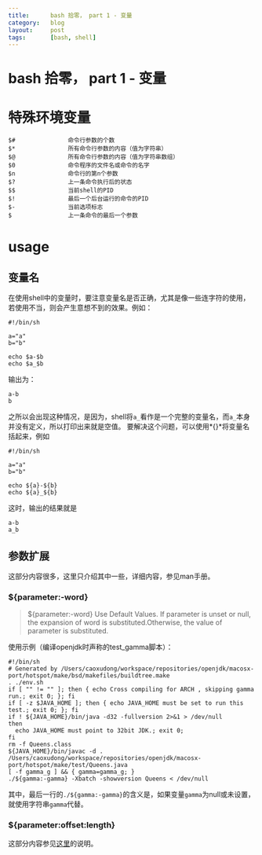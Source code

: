 ```yaml
---
title:      bash 拾零， part 1 - 变量
category:   blog
layout:     post
tags:       [bash, shell]
---
```



bash 拾零， part 1 - 变量
================



# 特殊环境变量

    $#               命令行参数的个数
    $*               所有命令行参数的内容（值为字符串）
    $@               所有命令行参数的内容（值为字符串数组）
    $0               命令程序的文件名或命令的名字
    $n               命令行的第n个参数
    $?               上一条命令执行后的状态
    $$               当前shell的PID
    $!               最后一个后台运行的命令的PID
    $-               当前选项标志
    $                上一条命令的最后一个参数
    

# usage

## 变量名

在使用shell中的变量时，要注意变量名是否正确，尤其是像一些连字符的使用，若使用不当，则会产生意想不到的效果。例如：

    #!/bin/sh
    
    a="a"
    b="b"
    
    echo $a-$b
    echo $a_$b
    

输出为：

    a-b
    b
    

之所以会出现这种情况，是因为，shell将`a_`看作是一个完整的变量名，而`a_`本身并没有定义，所以打印出来就是空值。 要解决这个问题，可以使用*{}*将变量名括起来，例如

    #!/bin/sh
    
    a="a"
    b="b"
    
    echo ${a}-${b}
    echo ${a}_${b}
    

这时，输出的结果就是

    a-b
    a_b


## 参数扩展

这部分内容很多，这里只介绍其中一些，详细内容，参见man手册。

### ${parameter:-word}

>${parameter:-word}
>    Use Default Values.  If parameter is unset or null, the expansion of word  is  substituted.Otherwise, the value of parameter is substituted.

使用示例（编译openjdk时声称的test_gamma脚本）：

	#!/bin/sh
    # Generated by /Users/caoxudong/workspace/repositories/openjdk/macosx-port/hotspot/make/bsd/makefiles/buildtree.make
    . ./env.sh
    if [ "" != "" ]; then { echo Cross compiling for ARCH , skipping gamma run.; exit 0; }; fi
    if [ -z $JAVA_HOME ]; then { echo JAVA_HOME must be set to run this test.; exit 0; }; fi
    if ! ${JAVA_HOME}/bin/java -d32 -fullversion 2>&1 > /dev/null
    then
      echo JAVA_HOME must point to 32bit JDK.; exit 0;
    fi
    rm -f Queens.class
    ${JAVA_HOME}/bin/javac -d . /Users/caoxudong/workspace/repositories/openjdk/macosx-port/hotspot/make/test/Queens.java
    [ -f gamma_g ] && { gamma=gamma_g; }
    ./${gamma:-gamma} -Xbatch -showversion Queens < /dev/null

其中，最后一行的`./${gamma:-gamma}`的含义是，如果变量`gamma`为null或未设置，就使用字符串`gamma`代替。

### ${parameter:offset:length}

这部分内容参见[这里][1]的说明。

    



[1]:    /post/bash_miscellaneous_part4_string#substring
